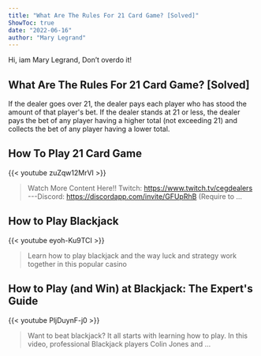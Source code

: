 ```yaml
---
title: "What Are The Rules For 21 Card Game? [Solved]"
ShowToc: true 
date: "2022-06-16"
author: "Mary Legrand" 
---
```


Hi, iam Mary Legrand, Don’t overdo it!
## What Are The Rules For 21 Card Game? [Solved]
If the dealer goes over 21, the dealer pays each player who has stood the amount of that player's bet. If the dealer stands at 21 or less, the dealer pays the bet of any player having a higher total (not exceeding 21) and collects the bet of any player having a lower total.

## How To Play 21 Card Game
{{< youtube zuZqw12MrVI >}}
>Watch More Content Here!! Twitch: https://www.twitch.tv/cegdealers ---Discord: https://discordapp.com/invite/GFUpRhB (Require to ...

## How to Play Blackjack
{{< youtube eyoh-Ku9TCI >}}
>Learn how to play blackjack and the way luck and strategy work together in this popular casino 

## How to Play (and Win) at Blackjack: The Expert's Guide
{{< youtube PljDuynF-j0 >}}
>Want to beat blackjack? It all starts with learning how to play. In this video, professional Blackjack players Colin Jones and ...

